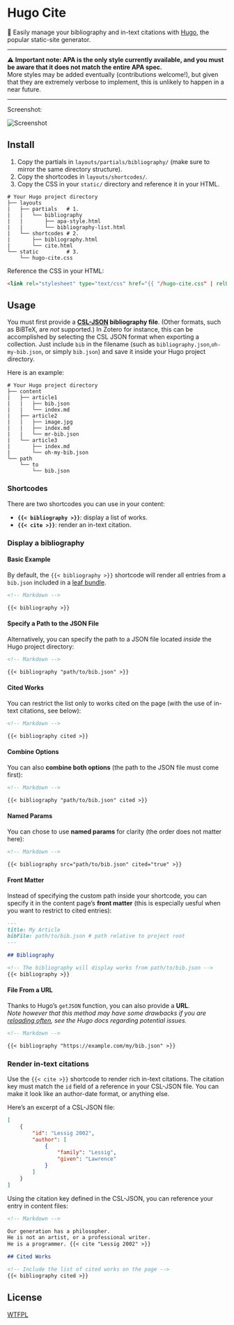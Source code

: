 # Hugo Cite

📝 Easily manage your bibliography and in-text citations with [Hugo](https://gohugo.io), the popular static-site generator.

---

⚠️ **Important note: APA is the only style currently available, and you must be aware that it does not match the entire APA spec.**  
More styles may be added eventually (contributions welcome!), but given that they are extremely verbose to implement, this is unlikely to happen in a near future.

---

Screenshot:

![Screenshot](https://user-images.githubusercontent.com/9596476/79055177-eddd8b00-7c18-11ea-8fe8-bad1bd8b2297.jpg)

## Install

1. Copy the partials in `layouts/partials/bibliography/` (make sure to mirror the same directory structure).
2. Copy the shortcodes in `layouts/shortcodes/`.
3. Copy the CSS in your `static/` directory and reference it in your HTML.

```
# Your Hugo project directory
├── layouts
|   ├── partials   # 1.
|   |   └── bibliography
|   |       ├── apa-style.html
|   |       └── bibliography-list.html
|   └── shortcodes # 2.
|       ├── bibliography.html
|       └── cite.html
└── static         # 3.
    └── hugo-cite.css
```

Reference the CSS in your HTML:

```html
<link rel="stylesheet" type="text/css" href="{{ "/hugo-cite.css" | relURL }}" />
```

## Usage

You must first provide a **[CSL-JSON](https://citeproc-js.readthedocs.io/en/latest/csl-json/markup.html) bibliography file**.
(Other formats, such as BiBTeX, are _not_ supported.)
In Zotero for instance, this can be accomplished by selecting the CSL JSON format when exporting a collection.
Just include `bib` in the filename (such as `bibliography.json`,`oh-my-bib.json`, or simply `bib.json`) and save it inside your Hugo project directory.

Here is an example:

```
# Your Hugo project directory
├── content
|   ├── article1
|   |   ├── bib.json
|   |   └── index.md
|   ├── article2
|   |   ├── image.jpg
|   |   ├── index.md
|   |   └── mr-bib.json
|   └── article3
|       ├── index.md
|       └── oh-my-bib.json
└── path
    └── to
        └── bib.json
```

### Shortcodes

There are two shortcodes you can use in your content:

- **`{{< bibliography >}}`**: display a list of works.
- **`{{< cite >}}`**: render an in-text citation.

### Display a bibliography

#### Basic Example

By default, the `{{< bibliography >}}` shortcode will render all entries from a `bib.json` included in a [leaf bundle](https://gohugo.io/content-management/page-bundles/#leaf-bundles). 

```markdown
<!-- Markdown -->

{{< bibliography >}}
```

#### Specify a Path to the JSON File

Alternatively, you can specify the path to a JSON file located *inside* the Hugo project directory:

```markdown
<!-- Markdown -->

{{< bibliography "path/to/bib.json" >}}
```

#### Cited Works

You can restrict the list only to works cited on the page (with the use of in-text citations, see below):

```markdown
<!-- Markdown -->

{{< bibliography cited >}}
```

#### Combine Options

You can also **combine both options** (the path to the JSON file must come first):

```markdown
<!-- Markdown -->

{{< bibliography "path/to/bib.json" cited >}}
```

#### Named Params

You can chose to use **named params** for clarity (the order does not matter here):

```markdown
<!-- Markdown -->

{{< bibliography src="path/to/bib.json" cited="true" >}}
```

#### Front Matter

Instead of specifying the custom path inside your shortcode, you can specify it in the content page’s **front matter** (this is especially uesful when you want to restrict to cited entries):

```markdown
---
title: My Article
bibFile: path/to/bib.json # path relative to project root
---

## Bibliography

<!-- The bibliography will display works from path/to/bib.json -->
{{< bibliography >}}
```

#### File From a URL

Thanks to Hugo’s `getJSON` function, you can also provide a **URL**.  
*Note however that this method may have some drawbacks if you are [reloading often](https://gohugo.io/templates/data-templates/#livereload-with-data-files), see the Hugo docs regarding potential issues.*

```markdown
<!-- Markdown -->

{{< bibliography "https://example.com/my/bib.json" >}}
```

### Render in-text citations

Use the `{{< cite >}}` shortcode to render rich in-text citations.
The citation key must match the `id` field of a reference in your CSL-JSON file.
You can make it look like an author-date format, or anything else.

Here’s an excerpt of a CSL-JSON file:

```json
[
    {
        "id": "Lessig 2002",
        "author": [
            {
                "family": "Lessig",
                "given": "Lawrence"
            }
        ]
    }
]
```

Using the citation key defined in the CSL-JSON, you can reference your entry in content files:

```markdown
<!-- Markdown -->

Our generation has a philosopher.
He is not an artist, or a professional writer.
He is a programmer. {{< cite "Lessig 2002" >}}

## Cited Works

<!-- Include the list of cited works on the page -->
{{< bibliography cited >}}
```

## License

[WTFPL](LICENSE)